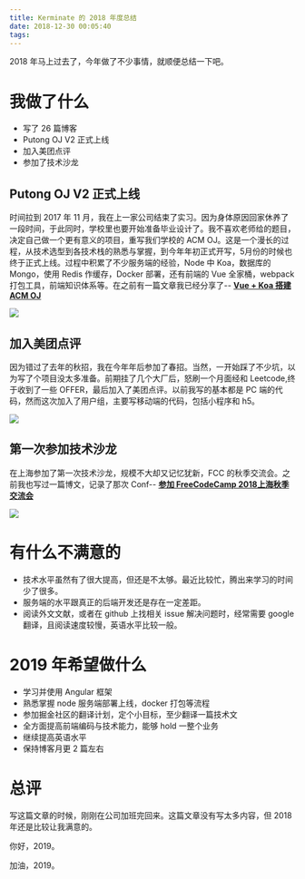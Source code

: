 ```yaml
---
title: Kerminate 的 2018 年度总结
date: 2018-12-30 00:05:40
tags:
---
```

2018 年马上过去了，今年做了不少事情，就顺便总结一下吧。

# 我做了什么
- 写了 26 篇博客
- Putong OJ V2 正式上线
- 加入美团点评
- 参加了技术沙龙
<!--more-->

## Putong OJ V2 正式上线
时间拉到 2017 年 11 月，我在上一家公司结束了实习。因为身体原因回家休养了一段时间，于此同时，学校里也要开始准备毕业设计了。我不喜欢老师给的题目，决定自己做一个更有意义的项目，重写我们学校的 ACM OJ。这是一个漫长的过程，从技术选型到各技术栈的熟悉与掌握，到今年年初正式开写，5月份的时候也终于正式上线。过程中积累了不少服务端的经验，Node 中 Koa，数据库的 Mongo，使用 Redis 作缓存，Docker 部署，还有前端的 Vue 全家桶，webpack打包工具，前端知识体系等。在之前有一篇文章我已经分享了-- **[Vue + Koa 搭建 ACM OJ](http://kerminate.me/2018/05/31/Vue%20+%20Koa%20%E6%90%AD%E5%BB%BA%20ACM%20OJ/)**

![](https://i.loli.net/2018/12/29/5c279868ad437.png)

## 加入美团点评
因为错过了去年的秋招，我在今年年后参加了春招。当然，一开始踩了不少坑，以为写了个项目没太多准备。前期挂了几个大厂后，怒刷一个月面经和 Leetcode,终于收到了一些 OFFER，最后加入了美团点评。以前我写的基本都是 PC 端的代码，然而这次加入了用户组，主要写移动端的代码，包括小程序和 h5。

![](https://i.loli.net/2018/12/29/5c2798f21790e.jpeg)

## 第一次参加技术沙龙
在上海参加了第一次技术沙龙，规模不大却又记忆犹新，FCC 的秋季交流会。之前我也写过一篇博文，记录了那次 Conf-- **[参加 FreeCodeCamp 2018上海秋季交流会](http://kerminate.me/2018/09/16/%E5%8F%82%E5%8A%A0-FreeCodeCamp-2018%E4%B8%8A%E6%B5%B7%E7%A7%8B%E5%AD%A3%E4%BA%A4%E6%B5%81%E4%BC%9A/)**

![](https://i.loli.net/2018/11/20/5bf3a7b4a54b6.jpeg)

# 有什么不满意的
- 技术水平虽然有了很大提高，但还是不太够。最近比较忙，腾出来学习的时间少了很多。
- 服务端的水平跟真正的后端开发还是存在一定差距。
- 阅读外文文献，或者在 github 上找相关 issue 解决问题时，经常需要 google 翻译，且阅读速度较慢，英语水平比较一般。

# 2019 年希望做什么
- 学习并使用 Angular 框架
- 熟悉掌握 node 服务端部署上线，docker 打包等流程
- 参加掘金社区的翻译计划，定个小目标，至少翻译一篇技术文
- 全方面提高前端编码与技术能力，能够 hold 一整个业务
- 继续提高英语水平
- 保持博客月更 2 篇左右

# 总评

写这篇文章的时候，刚刚在公司加班完回来。这篇文章没有写太多内容，但 2018 年还是比较让我满意的。

你好，2019。

加油，2019。